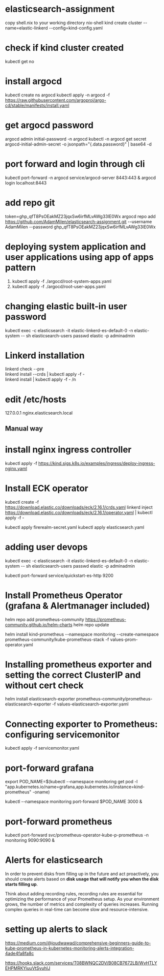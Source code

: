 # elasticsearch-assignment

copy shell.nix to your working directory
nix-shell
kind create cluster --name=elastic-linkerd --config=kind-config.yaml

# check if kind cluster created
kubectl get no

# install argocd
kubectl create ns argocd
kubectl apply -n argocd -f https://raw.githubusercontent.com/argoproj/argo-cd/stable/manifests/install.yaml

# get argocd password
argocd admin initial-password -n argocd
kubectl -n argocd get secret argocd-initial-admin-secret -o jsonpath="{.data.password}" | base64 -d


# port forward and login through cli
kubectl port-forward -n argocd service/argocd-server 8443:443 &
argocd login localhost:8443

# add repo git
token=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
argocd repo add https://github.com/AdamMilen/elasticsearch-assignment.git --username AdamMilen --password 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

# deploying system application and user applications using app of apps pattern
1. kubectl apply -f ./argocd/root-system-apps.yaml
2. kubectl apply -f ./argocd/root-user-apps.yaml


# changing elastic built-in user password
kubectl exec -c elasticsearch -it elastic-linkerd-es-default-0 -n elastic-system -- sh
elasticsearch-users passwd elastic -p adminadmin

# Linkerd installation
linkerd check --pre <br />
linkerd install --crds | kubectl apply -f - <br />
linkerd install | kubectl apply -f - /n <br />

# edit /etc/hosts
127.0.0.1 nginx.elasticsearch.local

## Manual way ##


# install nginx ingress controller
kubectl apply -f https://kind.sigs.k8s.io/examples/ingress/deploy-ingress-nginx.yaml


# Install ECK operator
kubectl create -f https://download.elastic.co/downloads/eck/2.16.1/crds.yaml
linkerd inject https://download.elastic.co/downloads/eck/2.16.1/operator.yaml | kubectl apply -f -

kubectl apply firerealm-secret.yaml
kubectl apply elasticsearch.yaml

# adding user devops
kubectl exec -c elasticsearch -it elastic-linkerd-es-default-0 -n elastic-system -- sh
elasticsearch-users passwd elastic -p adminadmin

kubectl port-forward service/quickstart-es-http 9200

# Install Prometheus Operator (grafana & Alertmanager included)
helm repo add prometheus-community https://prometheus-community.github.io/helm-charts
helm repo update

helm install kind-prometheus --namespace monitoring --create-namespace prometheus-community/kube-prometheus-stack -f values-prom-operator.yaml

# Installing prometheus exporter and setting the correct ClusterIP and without cert check
helm install elasticsearch-exporter prometheus-community/prometheus-elasticsearch-exporter -f values-elasticsearch-exporter.yaml


# Connecting exporter to Prometheus: configuring servicemonitor
kubectl apply -f servicemonitor.yaml


# port-forward grafana
export POD_NAME=$(kubectl --namespace monitoring get pod -l "app.kubernetes.io/name=grafana,app.kubernetes.io/instance=kind-prometheus" -oname)

kubectl --namespace monitoring port-forward $POD_NAME 3000 &

# port-forward prometheus
kubectl port-forward svc/prometheus-operator-kube-p-prometheus -n monitoring 9090:9090 &

# Alerts for elasticsearch
In order to prevent disks from filling up in the future and act proactively, you should create alerts based on **disk usage that will notify you when the disk starts filling up**.

Think about adding recording rules, recording rules are essential for optimizing the performance of your Prometheus setup. As your environment grows, the number of metrics and complexity of queries increases. Running complex queries in real-time can become slow and resource-intensive.

# setting up alerts to slack
https://medium.com/@joudwawad/comprehensive-beginners-guide-to-kube-prometheus-in-kubernetes-monitoring-alerts-integration-4ade4fa8fa8c

https://hooks.slack.com/services/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